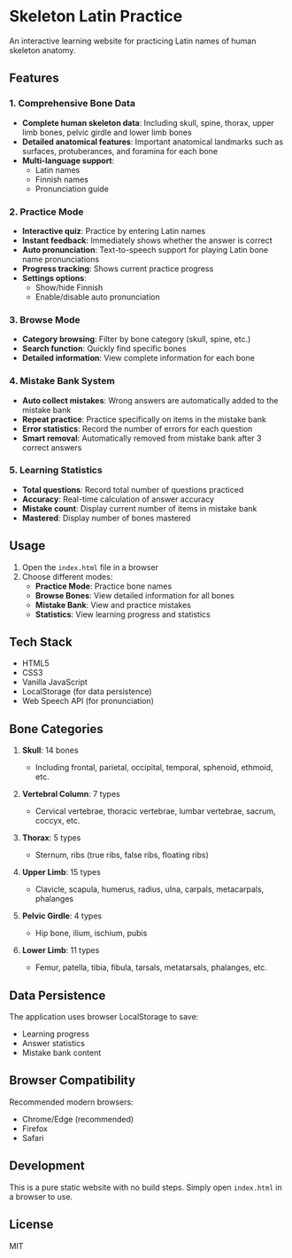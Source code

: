 # Skeleton Latin Practice

An interactive learning website for practicing Latin names of human skeleton anatomy.

## Features

### 1. Comprehensive Bone Data
- **Complete human skeleton data**: Including skull, spine, thorax, upper limb bones, pelvic girdle and lower limb bones
- **Detailed anatomical features**: Important anatomical landmarks such as surfaces, protuberances, and foramina for each bone
- **Multi-language support**:
  - Latin names
  - Finnish names
  - Pronunciation guide

### 2. Practice Mode
- **Interactive quiz**: Practice by entering Latin names
- **Instant feedback**: Immediately shows whether the answer is correct
- **Auto pronunciation**: Text-to-speech support for playing Latin bone name pronunciations
- **Progress tracking**: Shows current practice progress
- **Settings options**:
  - Show/hide Finnish
  - Enable/disable auto pronunciation

### 3. Browse Mode
- **Category browsing**: Filter by bone category (skull, spine, etc.)
- **Search function**: Quickly find specific bones
- **Detailed information**: View complete information for each bone

### 4. Mistake Bank System
- **Auto collect mistakes**: Wrong answers are automatically added to the mistake bank
- **Repeat practice**: Practice specifically on items in the mistake bank
- **Error statistics**: Record the number of errors for each question
- **Smart removal**: Automatically removed from mistake bank after 3 correct answers

### 5. Learning Statistics
- **Total questions**: Record total number of questions practiced
- **Accuracy**: Real-time calculation of answer accuracy
- **Mistake count**: Display current number of items in mistake bank
- **Mastered**: Display number of bones mastered

## Usage

1. Open the `index.html` file in a browser
2. Choose different modes:
   - **Practice Mode**: Practice bone names
   - **Browse Bones**: View detailed information for all bones
   - **Mistake Bank**: View and practice mistakes
   - **Statistics**: View learning progress and statistics

## Tech Stack

- HTML5
- CSS3
- Vanilla JavaScript
- LocalStorage (for data persistence)
- Web Speech API (for pronunciation)

## Bone Categories

1. **Skull**: 14 bones
   - Including frontal, parietal, occipital, temporal, sphenoid, ethmoid, etc.

2. **Vertebral Column**: 7 types
   - Cervical vertebrae, thoracic vertebrae, lumbar vertebrae, sacrum, coccyx, etc.

3. **Thorax**: 5 types
   - Sternum, ribs (true ribs, false ribs, floating ribs)

4. **Upper Limb**: 15 types
   - Clavicle, scapula, humerus, radius, ulna, carpals, metacarpals, phalanges

5. **Pelvic Girdle**: 4 types
   - Hip bone, ilium, ischium, pubis

6. **Lower Limb**: 11 types
   - Femur, patella, tibia, fibula, tarsals, metatarsals, phalanges, etc.

## Data Persistence

The application uses browser LocalStorage to save:
- Learning progress
- Answer statistics
- Mistake bank content

## Browser Compatibility

Recommended modern browsers:
- Chrome/Edge (recommended)
- Firefox
- Safari

## Development

This is a pure static website with no build steps. Simply open `index.html` in a browser to use.

## License

MIT